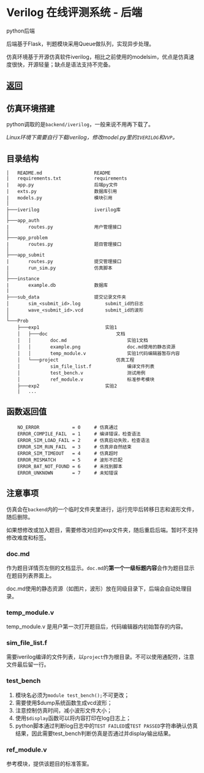 # Verilog 在线评测系统 - 后端
python后端

后端基于Flask，判题模块采用Queue做队列，实现异步处理。

仿真环境基于开源仿真软件iverilog，相比之前使用的modelsim，优点是仿真速度很快，开源轻量；缺点是语法支持不完备。

## [返回](../README.md)

## 仿真环境搭建

python调取的是``backend/iverilog``，一般来说不用再下载了。

*Linux环境下需要自行下载iverilog，修改model.py里的``IVERILOG``和``VVP``。*

## 目录结构

```
│   README.md                   README
|   requirements.txt            requirements
|   app.py                      后端py文件
|   exts.py                     数据库引用
|   models.py                   模块引用
│
├───iverilog                    iverilog库
│
├───app_auth
|       routes.py               用户管理接口
│
├───app_problem
|       routes.py               题目管理接口
│
├───app_submit
|       routes.py               提交管理接口
|       run_sim.py              仿真脚本
│
├───instance
|       example.db              数据库
|
├───sub_data                    提交记录文件夹
│       sim_<submit_id>.log         submit_id的日志
│       wave_<submit_id>.vcd        submit_id的波形 
│
└───Prob                        
    ├───exp1                        实验1
    │   ├───doc                         文档
    │   │       doc.md                      实验1文档
    │   │       example.png                 doc.md使用的静态资源
    │   │       temp_module.v               实验1代码编辑器暂存内容
    │   └───project                     仿真工程
    │           sim_file_list.f             编译文件列表
    │           test_bench.v                测试用例
    │           ref_module.v                标准参考模块
    ├───exp2                        实验2
    |   ...
```

## 函数返回值
```
    NO_ERROR            = 0     # 仿真通过
    ERROR_COMPILE_FAIL  = 1     # 编译错误，检查语法
    ERROR_SIM_LOAD_FAIL = 2     # 仿真启动失败，检查语法
    ERROR_SIM_RUN_FAIL  = 3     # 仿真非自然结束
    ERROR_SIM_TIMEOUT   = 4     # 仿真超时
    ERROR_MISMATCH      = 5     # 波形不匹配
    ERROR_BAT_NOT_FOUND = 6     # 未找到脚本
    ERROR_UNKNOWN       = 7     # 未知错误
```

## 注意事项

仿真会在``backend``内的一个临时文件夹里进行，运行完毕后转移日志和波形文件，随后删除。

如果想修改或加入题目，需要修改对应的exp文件夹，随后重启后端。暂时不支持修改难度和标签。

### doc.md
作为题目详情页左侧的文档显示。``doc.md``的**第一个一级标题内容**会作为题目显示在题目列表界面上。

doc.md使用的静态资源（如图片，波形）放在同级目录下，后端会自动处理目录。

### temp_module.v
temp_module.v 是用户第一次打开题目后，代码编辑器内初始暂存的内容。

### sim_file_list.f
需要iverilog编译的文件列表，以``project``作为根目录。不可以使用通配符，注意文件最后留一行。

### test_bench
1. 模块名必须为``module test_bench();``不可更改；
2. 需要使用$dump系统函数生成vcd波形；
3. 注意控制仿真时间，减小波形文件大小；
4. 使用``$display``函数可以将内容打印在log日志上；
5. python脚本通过判断log日志中的``TEST FAILED``或``TEST PASSED``字符串确认仿真结果，因此需要test_bench判断仿真是否通过并display输出结果。

### ref_module.v
参考模块，提供该题目的标准答案。